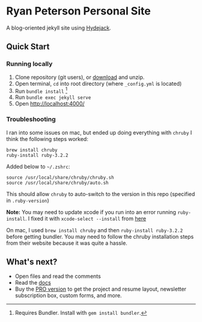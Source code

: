 # Ryan Peterson Personal Site

A blog-oriented jekyll site using [Hydejack](https://hydejack.com/).

## Quick Start
### Running locally
1. Clone repository (git users), or [download] and unzip.
2. Open terminal, `cd` into root directory (where `_config.yml` is located)
3. Run `bundle install` [^1]
4. Run `bundle exec jekyll serve`
5. Open <http://localhost:4000/>

### Troubleshooting
I ran into some issues on mac, but ended up doing everything with `chruby` I think the following steps worked:

```
brew install chruby
ruby-install ruby-3.2.2
```

Added below to `~/.zshrc`:
```
source /usr/local/share/chruby/chruby.sh
source /usr/local/share/chruby/auto.sh
```

This should allow `chruby` to auto-switch to the version in this repo (specified in `.ruby-version`)

**Note:** You may need to update xcode if you run into an error running `ruby-install`. I fixed it with `xcode-select --install` from [here](https://stackoverflow.com/questions/55505603/error-while-running-configure-when-installing-ruby-via-rvm-c-compiler-cannot-cr#comment118281048_55506052)

On mac, I used `brew install chruby` and then `ruby-install ruby-3.2.2` before getting bundler. You may need to follow the chruby installation steps from their website because it was quite a hassle.

## What's next?
* Open files and read the comments
* Read the [docs](https://hydejack.com/docs/)
* Buy the [PRO version](https://hydejack.com/download/) to get the project and resume layout, newsletter subscription box, custom forms, and more.

[^1]: Requires Bundler. Install with `gem install bundler`.

[download]: https://github.com/hydecorp/hydejack-starter-kit/archive/master.zip

